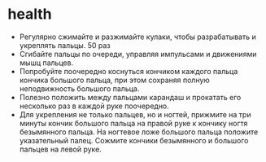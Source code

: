 # health

- Регулярно сжимайте и разжимайте кулаки, чтобы разрабатывать и укреплять пальцы. 50 раз
- Сгибайте пальцы по очереди, управляя импульсами и движениями мышц пальцев. 
- Попробуйте поочередно коснуться кончиком каждого пальца кончика большого пальца, при этом сохраняя полную неподвижность большого пальца. 
- Полезно положить между пальцами карандаш и 
прокатать его несколько раз в каждой руке поочередно.
- Для укрепления не только пальцев, но и ногтей, прижмите на три минуты кончик большого пальца на правой руке к кончику ногтя безымянного пальца. На ногтевое ложе большого пальца положите указательный палец. Сожмите кончики безымянного и большого пальцев на левой руке.
